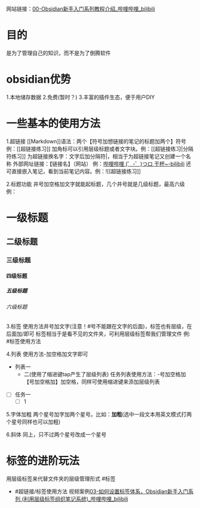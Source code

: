 网站链接：[00-Obsidian新手入门系列教程介绍_哔哩哔哩_bilibili](https://www.bilibili.com/video/BV1kP411k7Bq/?spm_id_from=333.999.0.0&vd_source=57f580e6257d96801fc346e71d9ac37c&share_source=weixin)
# 目的
是为了管理自己的知识，而不是为了倒腾软件
# obsidian优势
1.本地储存数据
2.免费(暂时？)
3.丰富的插件生态，便于用户DIY
# 一些基本的使用方法
1.超链接
[[Markdown]]语法：两个【符号加想链接的笔记的标题加两个】符号
例：[[超链接练习]]
加角标可以引用层级标题或者文字块。例：[[超链接练习|分隔符练习]]
为超链接换名字：文字后加分隔符|，相当于为超链接笔记又创建一个名称
外部网址链接：【链接名】（网站）
例：[哔哩哔哩 (゜-゜)つロ 干杯~-bilibili](https://www.bilibili.com/)
还可直接嵌入笔记，看到当前笔记内容。例：![[超链接练习]]

2.标题功能
井号加空格加文字就能起标题，几个井号就是几级标题，最高六级
例：
# 一级标题
## 二级标题
### 三级标题
#### 四级标题
##### 五级标题
###### 六级标题

3.标签
使用方法井号加文字(注意！#号不能跟在文字的后面)，标签也有层级，在后面加/即可
标签相当于是看不见的文件夹，可利用层级标签帮我们管理文件
例:
#标签使用方法

4.列表
使用方法-加空格加文字即可
- 列表一
	- 二(使用了缩进键tap产生了层级列表)
任务列表使用方法：-号加空格加【号加空格加】加空格，同样可使用缩进键来添加层级列表
- [ ] 任务一
	- [ ] 1

5.字体加粗
两个星号加字加两个星号。比如：**加粗**(选中一段文本用英文模式打两个星号同样也可以加粗)

6.斜体
同上，只不过两个星号改成一个星号

# 标签的进阶玩法
用层级标签来代替文件夹的层级管理形式
#标签 
- #超链接/标签使用方法
视频案例[03-如何设置标签体系，Obsidian新手入门系列 (利用层级标签组织笔记系统)_哔哩哔哩_bilibili](https://www.bilibili.com/video/BV1fk4y137yN/?spm_id_from=pageDriver&vd_source=7a019a1e40a772d52224bf03aba29cf8)